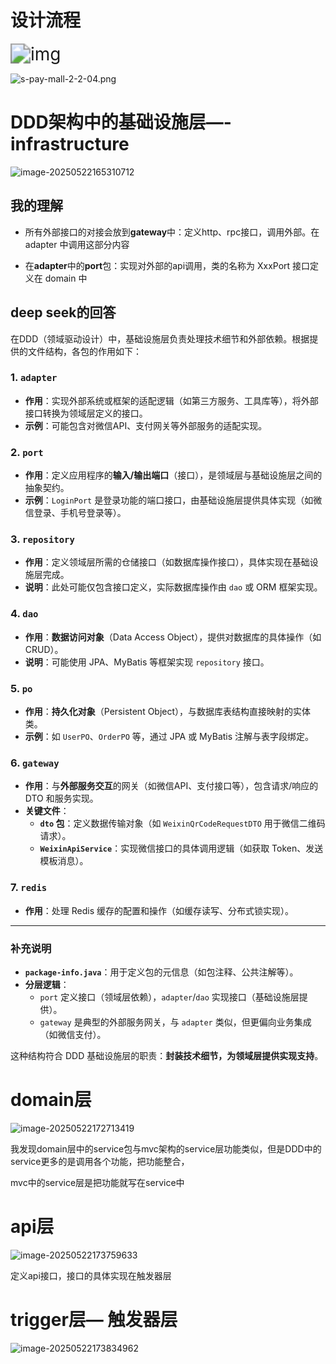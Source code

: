 # 设计流程

<img src="https://bugstack.cn/images/article/project/s-pay-mall/s-pay-mall-2-1-01.png" alt="img" style="zoom:200%;" />

![s-pay-mall-2-2-04.png](https://article-images.zsxq.com/FspJXAZegTJfE66uXLpQQ-et7Q8n)

# DDD架构中的基础设施层—-infrastructure

![image-20250522165310712](image-20250522165310712.png)

## 我的理解

- 所有外部接口的对接会放到**gateway**中：定义http、rpc接口，调用外部。在 adapter 中调用这部分内容

-  在**adapter**中的**port**包：实现对外部的api调用，类的名称为 XxxPort 接口定义在 domain 中

  

## deep seek的回答

在DDD（领域驱动设计）中，基础设施层负责处理技术细节和外部依赖。根据提供的文件结构，各包的作用如下：

### 1. **`adapter`**
   - **作用**：实现外部系统或框架的适配逻辑（如第三方服务、工具库等），将外部接口转换为领域层定义的接口。
   - **示例**：可能包含对微信API、支付网关等外部服务的适配实现。

### 2. **`port`**
   - **作用**：定义应用程序的**输入/输出端口**（接口），是领域层与基础设施层之间的抽象契约。
   - **示例**：`LoginPort` 是登录功能的端口接口，由基础设施层提供具体实现（如微信登录、手机号登录等）。

### 3. **`repository`**
   - **作用**：定义领域层所需的仓储接口（如数据库操作接口），具体实现在基础设施层完成。
   - **说明**：此处可能仅包含接口定义，实际数据库操作由 `dao` 或 ORM 框架实现。

### 4. **`dao`**
   - **作用**：**数据访问对象**（Data Access Object），提供对数据库的具体操作（如CRUD）。
   - **说明**：可能使用 JPA、MyBatis 等框架实现 `repository` 接口。

### 5. **`po`**
   - **作用**：**持久化对象**（Persistent Object），与数据库表结构直接映射的实体类。
   - **示例**：如 `UserPO`、`OrderPO` 等，通过 JPA 或 MyBatis 注解与表字段绑定。

### 6. **`gateway`**
   - **作用**：与**外部服务交互**的网关（如微信API、支付接口等），包含请求/响应的 DTO 和服务实现。
   - **关键文件**：
     - **`dto` 包**：定义数据传输对象（如 `WeixinQrCodeRequestDTO` 用于微信二维码请求）。
     - **`WeixinApiService`**：实现微信接口的具体调用逻辑（如获取 Token、发送模板消息）。

### 7. **`redis`**
   - **作用**：处理 Redis 缓存的配置和操作（如缓存读写、分布式锁实现）。

---

### 补充说明
- **`package-info.java`**：用于定义包的元信息（如包注释、公共注解等）。
- **分层逻辑**：
  - `port` 定义接口（领域层依赖），`adapter`/`dao` 实现接口（基础设施层提供）。
  - `gateway` 是典型的外部服务网关，与 `adapter` 类似，但更偏向业务集成（如微信支付）。

这种结构符合 DDD 基础设施层的职责：**封装技术细节，为领域层提供实现支持**。







# domain层

![image-20250522172713419](image-20250522172713419.png)

我发现domain层中的service包与mvc架构的service层功能类似，但是DDD中的service更多的是调用各个功能，把功能整合，

mvc中的service层是把功能就写在service中





# api层

![image-20250522173759633](image-20250522173759633.png)

定义api接口，接口的具体实现在触发器层



# trigger层— 触发器层

![image-20250522173834962](image-20250522173834962.png)